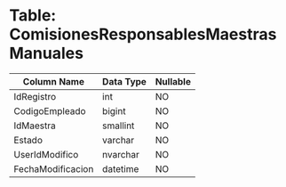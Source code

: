 # Table: ComisionesResponsablesMaestrasManuales

| Column Name | Data Type | Nullable |
|-------------|-----------|----------|
| IdRegistro | int | NO |
| CodigoEmpleado | bigint | NO |
| IdMaestra | smallint | NO |
| Estado | varchar | NO |
| UserIdModifico | nvarchar | NO |
| FechaModificacion | datetime | NO |

